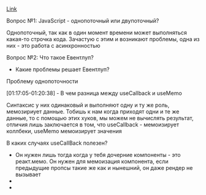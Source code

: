 [Link](https://www.youtube.com/watch?v=BsIcbU4LB0k&list=PL8fK_R8Bd4mhBK7C2ZpOkttduwGYQylCP&index=2)

Вопрос №1: JavaScript - однопоточный или двупоточный? 

Однопоточный, так как в один момент времени может выполняться какая-то строчка кода. 
Зачастую с этим и возникают проблемы, одна из них - это работа с асинхронностью 

Вопрос №2: Что такое Евентлуп? 



- Какие проблемы решает Евентлуп? 

Проблему однопоточности 


[01:17:05-01:20:38] - В чем разница между useCallback и useMemo

Синтаксис у них одинаковый и выполняют одну и ту же роль, мемозириует данные. Тобишь к нам когда приходят одни и те же данные, то с помощью этих хуков, мы можем 
не вычислять результат, отличия лишь заключается в том, что useCallback - мемоизирует коллбеки, useMemo мемоизирует значения

В каких случаях useCallBack полезен? 

- Он нужен лишь тогда когда  у тебя дочерние компоненты - это реакт.мемо. Он нужен для мемоизация компонента, если предыдущие пропсы такие же как и нынешний, он даже рендер не вызывает
- 
- 